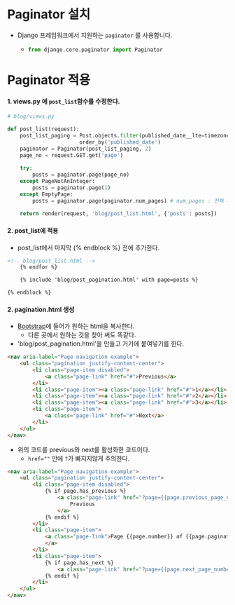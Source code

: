 # Paginator 설치

- Django 프레임워크에서 지원하는 `paginator` 를 사용합니다.

  - ```python
    from django.core.paginator import Paginator
    ```



# Paginator 적용

#### 1. views.py 에 `post_list`함수를 수정한다.

```python
# blog/views.py

def post_list(request):
    post_list_paging = Post.objects.filter(published_date__lte=timezone.now()).
    				   order_by('published_date')
    paginator = Paginator(post_list_paging, 2)
    page_no = request.GET.get('page')
    
    try:
        posts = paginator.page(page_no)
    except PageNotAnInteger:
        posts = paginator.page(1)
    except EmptyPage:
        posts = paginator.page(paginator.num_pages) # num_pages : 전체 페이지 갯수
    
    return render(request, 'blog/post_list.html', {'posts': posts})
```



#### 2. post_list에 적용

- post_list에서 마지막 {% endblock %} 전에 추가한다.

```html
<!-- blog/post_list.html -->	
	{% endfor %}

    {% include 'blog/post_pagination.html' with page=posts %}

{% endblock %}
```



#### 2. pagination.html 생성

- [Bootstrap](https://getbootstrap.com/docs/5.0/components/pagination/)에 들어가 원하는 html을 복사한다.
  - 다른 곳에서 원하는 것을 찾아 써도 똑같다.
- 'blog/post_pagination.html'을 만들고 거기에 붙여넣기를 한다.

```html
<nav aria-label="Page navigation example">
    <ul class="pagination justify-content-center">
        <li class="page-item disabled">
            <a class="page-link" href="#">Previous</a>
        </li>
        <li class="page-item"><a class="page-link" href="#">1</a></li>
        <li class="page-item"><a class="page-link" href="#">2</a></li>
        <li class="page-item"><a class="page-link" href="#">3</a></li>
        <li class="page-item">
            <a class="page-link" href="#">Next</a>
        </li>
    </ul>
</nav>
```



- 위의 코드를 previous와 next를 활성화한 코드이다.
  - `href=""` 안에 `?`가 빠지지않게 주의한다.

```html
<nav aria-label="Page navigation example">
    <ul class="pagination justify-content-center">
        <li class="page-item disabled">
            {% if page.has_previous %}
                <a class="page-link" href="?page={{page.previous_page_number}}">
                    Previous
            	</a>
            {% endif %}
        </li>
        <li class="page-item">
            <a class="page-link">Page {{page.number}} of {{page.paginator.num_pages}}
            </a>
        </li>
        <li class="page-item">
            {% if page.has_next %}
                <a class="page-link" href="?page={{page.next_page_number}}">Next</a>
            {% endif %}
        </li>
    </ul>
</nav>
```



